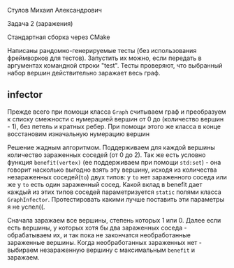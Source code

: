 Стулов Михаил Александрович

Задача 2 (заражения)

Cтандартная сборка через CMake

Написаны рандомно-генерируемые тесты (без использования фреймворков для тестов). 
Запустить их можно, если передать в аргументах командной строки "test".
Тесты проверяют, что выбранный набор вершин действительно заражает весь граф.

## infector

Прежде всего при помощи класса `Graph` считываем граф и преобразуем к списку смежности 
с нумерацией вершин от 0 до (количество вершин - 1), без петель и кратных ребер.
При помощи этого же класса в конце восстановим изначальную нумерацию вершин

Решение жадным алгоритмом.
Поддерживаем для каждой вершины количество зараженных соседей (от 0 до 2).
Так же есть условно функция `benefit(vertex)` (ее поддерживаем при помощи `std:set`) - она говорит насколько выгодно взять эту вершину, 
исходя из количества незараженных соседей(`to`) двух типов: 
у `to` нет зараженного соседа или же у `to` есть один зараженный сосед.
Какой вклад в benefit дает каждый из этих типов соседей параметризуется `static` полями класса `GraphInfector`.
Протестировать какими лучше поставить эти параметры я не успел((.

Сначала заражаем все вершины, степень которых 1 или 0. 
Далее если есть вершины, у которых хотя бы два зараженных соседа - 
обрабатываем их, и так пока не закончатся необработанные зараженные вершины. 
Когда необработанных зараженных нет - выбираем незараженную вершину с максимальным `benefit` и заражаем.
